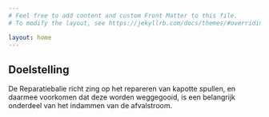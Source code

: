```yaml
---
# Feel free to add content and custom Front Matter to this file.
# To modify the layout, see https://jekyllrb.com/docs/themes/#overriding-theme-defaults

layout: home
---
```


## Doelstelling

De Reparatiebalie richt zing op het repareren van kapotte spullen, en daarmee voorkomen dat deze worden weggegooid, is een belangrijk onderdeel van het indammen van de afvalstroom.


